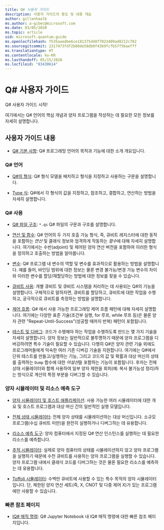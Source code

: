 ```yaml
---
title: Q# 사용자 가이드
description: 사용자 가이드의 용도 및 내용 개요
author: gillenhaalb
ms.author: a-gibec@microsoft.com
ms.date: 03/05/2020
ms.topic: article
uid: microsoft.quantum.guide
ms.openlocfilehash: f535aaedbe6ce181375d48f7023409ad8212c702
ms.sourcegitcommit: 2317473fdf2b80de58db0f43b9fcfb57f56aefff
ms.translationtype: HT
ms.contentlocale: ko-KR
ms.lasthandoff: 05/15/2020
ms.locfileid: "83430614"
---
```

# <a name="the-q-user-guide"></a>Q# 사용자 가이드

Q# 사용자 가이드 시작! 

여기에서는 Q# 언어의 핵심 개념과 양자 프로그램을 작성하는 데 필요한 모든 정보를 자세히 설명합니다.

## <a name="user-guide-contents"></a>사용자 가이드 내용

- [Q# 기본 사항](xref:microsoft.quantum.guide.basics): Q# 프로그래밍 언어의 목적과 기능에 대한 소개 개요입니다. 

### <a name="q-language"></a>Q# 언어

- [Q#의 형식](xref:microsoft.quantum.guide.types): Q# 형식 모델을 배치하고 형식을 지정하고 사용하는 구문을 설명합니다.

- [Type 식](xref:microsoft.quantum.guide.expressions): Q#에서 각 형식의 값을 지정하고, 참조하고, 결합하고, 연산하는 방법을 자세히 설명합니다. 

### <a name="using-q"></a>Q# 사용

- [Q# 파일 구조](xref:microsoft.quantum.guide.filestructure): `*.qs` Q# 파일의 구문과 구조를 설명합니다.

- [연산 및 함수](xref:microsoft.quantum.guide.operationsfunctions): Q# 언어의 두 가지 호출 가능 형식, 즉, 큐비트 레지스터에 대한 동작을 포함하는 *연산* 및 클래식 정보와 엄격하게 작동하는 *함수*에 대해 자세히 설명합니다. 
    여기에서는 수반(adjoint) 및 제어된 양자 연산 버전을 포함하여 이러한 형식을 정의하고 호출하는 방법을 알아봅니다.

- [변수](xref:microsoft.quantum.guide.variables): Q# 프로그램 내 변수의 역할 및 변수를 효과적으로 활용하는 방법을 설명합니다. 
    예를 들어, 바인딩 범위에 대한 정보는 물론 변경 불가능/변경 가능 변수의 차이와 이러한 변수를 할당/재할당하는 방법에 대한 정보를 찾을 수 있습니다.

- [큐비트 사용](xref:microsoft.quantum.guide.qubits): 개별 큐비트 및 큐비트 시스템을 처리하는 데 사용되는 Q#의 기능을 설명합니다. 
    구체적으로 말하자면, 큐비트를 할당하고, 큐비트에 대한 작업을 수행하고, 궁극적으로 큐비트를 측정하는 방법을 설명합니다. 

- [제어 흐름](xref:microsoft.quantum.guide.controlflow): Q# 에서 사용 가능한 프로그래밍 제어 흐름 패턴에 대해 자세히 설명합니다. 여기에는 다양한 표준 기술(조건부 실행, for 루프, while 루프 등)은 물론 양자 관련 "Repeat-Until-Success"(성공할 때까지 반복) 패턴이 포함됩니다.

- [테스트 및 디버그](xref:microsoft.quantum.guide.testingdebugging): 코드가 수행해야 하는 작업을 수행하도록 만드는 몇 가지 기술을 자세히 설명합니다. 
    양자 정보는 일반적으로 불투명하기 때문에 양자 프로그램을 디버깅하려면 특수 기술이 필요할 수 있습니다. 
    다행히 Q#은 양자 관련 기술 외에도 프로그래머들에게 익숙한 여러 기존 디버깅 기술을 지원합니다. 여기에는 Q#에서 단위 테스트를 만들고/실행하는 기능, 그리고 코드의 값 및 확률과 대상 머신의 상태를 출력하는 `Dump` 함수에 대한 *어설션*을 포함하는 기능이 포함됩니다. 
    후자는 전체 상태 시뮬레이터와 함께 사용하여 일부 양자 제한을 회피(예: 복사 불가능성 정리)하는 방식으로 계산의 특정 부분을 디버그할 수 있습니다.

### <a name="quantum-simulators-and-resource-estimators"></a>양자 시뮬레이터 및 리소스 예측 도구

- [양자 시뮬레이터 및 호스트 애플리케이션](xref:microsoft.quantum.machines): 사용 가능한 여러 시뮬레이터에 대한 개요 및 호스트 프로그램과 대상 머신 간의 일반적인 실행 모델입니다.

- [전체 상태 시뮬레이터](xref:microsoft.quantum.machines.full-state-simulator): 전체 양자 상태를 시뮬레이션하는 대상 머신입니다. 소규모 프로그램(수십 큐비트 미만)을 완전히 실행하거나 디버그하는 데 유용합니다.

- [리소스 예측 도구](xref:microsoft.quantum.machines.resources-estimator): 양자 컴퓨터에서 지정된 Q# 연산 인스턴스를 실행하는 데 필요한 리소스를 예측합니다.

- [추적 시뮬레이터](xref:microsoft.quantum.machines.qc-trace-simulator.intro): 실제로 양자 컴퓨터의 상태를 시뮬레이션하지 않고 양자 프로그램을 실행하기 때문에 수천 큐비트를 사용하는 양자 프로그램을 실행할 수 있습니다. 양자 프로그램 내에서 클래식 코드를 디버그하는 것은 물론 필요한 리소스를 예측하는 데 유용합니다.

- [Toffoli 시뮬레이터](xref:microsoft.quantum.machines.toffoli-simulator): 수백만 큐비트에 사용할 수 있는 특수 목적의 양자 시뮬레이터입니다. 단, 제한된 양자 연산 세트(즉, X, CNOT 및 다중 제어 X)가 있는 프로그램에만 사용할 수 있습니다.

### <a name="quick-reference-pages"></a>빠른 참조 페이지

- [IQ# 매직 명령](xref:microsoft.quantum.guide.quickref.iqsharp): Q# Jupyter Notebook 내 IQ# 매직 명령에 대한 빠른 참조 페이지입니다.
